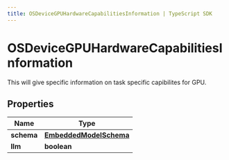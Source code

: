 ```yaml
---
title: OSDeviceGPUHardwareCapabilitiesInformation | TypeScript SDK
---
```



# OSDeviceGPUHardwareCapabilitiesInformation

This will give specific information on task specific capibilites for GPU.

## Properties

Name | Type
------------ | -------------
**schema** | [**EmbeddedModelSchema**](EmbeddedModelSchema)
**llm** | **boolean**


